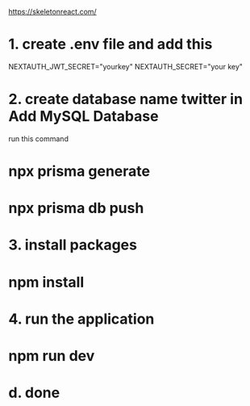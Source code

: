 https://skeletonreact.com/

# 1. create .env file and add this

NEXTAUTH_JWT_SECRET="yourkey"
NEXTAUTH_SECRET="your key"

# 2. create database name twitter in Add MySQL Database

run this command

# npx prisma generate

# npx prisma db push

# 3. install packages

# npm install

# 4. run the application

# npm run dev

# d. done
